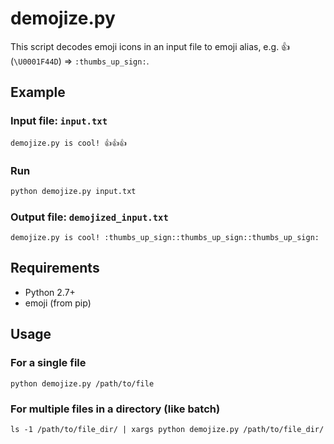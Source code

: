 # demojize.py
This script decodes emoji icons in an input file to emoji alias, e.g. 👍(`\U0001F44D`) => `:thumbs_up_sign:`.


## Example
### Input file: `input.txt`
```
demojize.py is cool! 👍👍👍
```
### Run
```bash
python demojize.py input.txt
```
### Output file: `demojized_input.txt`
```
demojize.py is cool! :thumbs_up_sign::thumbs_up_sign::thumbs_up_sign:
```


## Requirements
* Python 2.7+
* emoji (from pip)


## Usage
### For a single file

```
python demojize.py /path/to/file
```

### For multiple files in a directory (like batch)

```
ls -1 /path/to/file_dir/ | xargs python demojize.py /path/to/file_dir/
```
